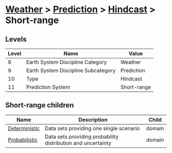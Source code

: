 # [Weather](../../..) > [Prediction](../..) > [Hindcast](..) > Short-range

## Levels

| Level | Name | Value |
|-----|-----|-----|
| 8 | Earth System Discipline Category | Weather |
| 9 | Earth System Discipline Subcategory | Prediction |
| 10 | Type | Hindcast |
| 11 | Prediction System | Short-range |

## Short-range children

| Name | Description | Child |
|-----|-----|-----|
| [Deterministic](deterministic/) | Data sets providing one single scenario | domain |
| [Probabilistic](probabilistic/) | Data sets providing probability distribution and uncertainty | domain |
